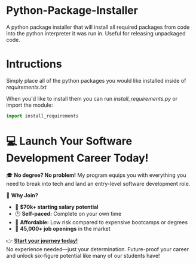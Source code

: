 # Python-Package-Installer
A python package installer that will install all required packages from code into the python interpreter it was run in. Useful for releasing unpackaged code.

# Intructions
Simply place all of the python packages you would like installed inside of *requirements.txt*

When you'd like to install them you can run *install_requirements.py* or import the module:
```python
import install_requirements
```


# 💻 Launch Your Software Development Career Today!  

🎓 **No degree? No problem!** My program equips you with everything you need to break into tech and land an entry-level software development role.  

🚀 **Why Join?**  
- 💼 **$70k+ starting salary potential**  
- 🕐 **Self-paced:** Complete on your own time  
- 🤑 **Affordable:** Low risk compared to expensive bootcamps or degrees
- 🎯 **45,000+ job openings** in the market  

👉 **[Start your journey today!](https://techwithtim.net/dev)**  
No experience needed—just your determination. Future-proof your career and unlock six-figure potential like many of our students have!  
